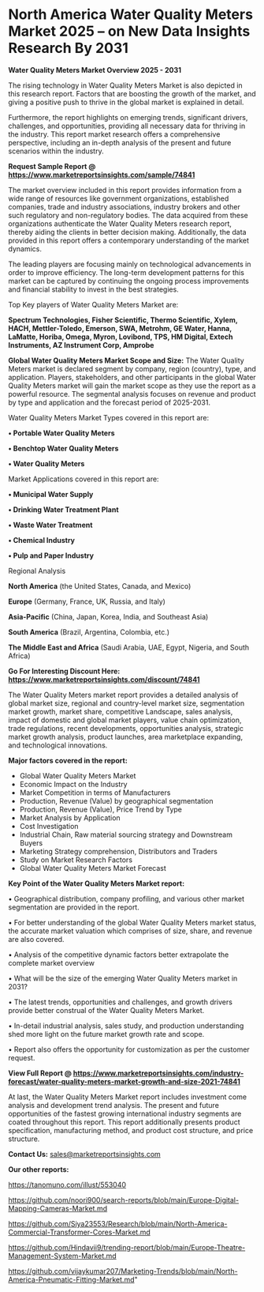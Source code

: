 # North America Water Quality Meters Market 2025 – on New Data Insights Research By 2031

<Strong> Water Quality Meters Market Overview 2025 - 2031</strong>

The rising technology in Water Quality Meters Market is also depicted in this research report. Factors that are boosting the growth of the market, and giving a positive push to thrive in the global market is explained in detail.

Furthermore, the report highlights on emerging trends, significant drivers, challenges, and opportunities, providing all necessary data for thriving in the industry. This report market research offers a comprehensive perspective, including an in-depth analysis of the present and future scenarios within the industry.

<strong>Request Sample Report @ <a href=https://www.marketreportsinsights.com/sample/74841>https://www.marketreportsinsights.com/sample/74841</a></strong>

The market overview included in this report provides information from a wide range of resources like government organizations, established companies, trade and industry associations, industry brokers and other such regulatory and non-regulatory bodies. The data acquired from these organizations authenticate the Water Quality Meters research report, thereby aiding the clients in better decision making. Additionally, the data provided in this report offers a contemporary understanding of the market dynamics.

The leading players are focusing mainly on technological advancements in order to improve efficiency. The long-term development patterns for this market can be captured by continuing the ongoing process improvements and financial stability to invest in the best strategies.

Top Key players of Water Quality Meters Market are:

<strong>Spectrum Technologies, Fisher Scientific, Thermo Scientific, Xylem, HACH, Mettler-Toledo, Emerson, SWA, Metrohm, GE Water, Hanna, LaMatte, Horiba, Omega, Myron, Lovibond, TPS, HM Digital, Extech Instruments, AZ Instrument Corp, Amprobe</strong>

<strong><b>Global Water Quality Meters Market Scope and Size:</b></strong>
The Water Quality Meters market is declared segment by company, region (country), type, and application. Players, stakeholders, and other participants in the global Water Quality Meters market will gain the market scope as they use the report as a powerful resource. The segmental analysis focuses on revenue and product by type and application and the forecast period of 2025-2031.

Water Quality Meters Market Types covered in this report are:

<strong>• Portable Water Quality Meters

• Benchtop Water Quality Meters

• Water Quality Meters</strong>

Market Applications covered in this report are:

<strong>• Municipal Water Supply

• Drinking Water Treatment Plant

• Waste Water Treatment

• Chemical Industry

• Pulp and Paper Industry</strong> 

Regional Analysis

<strong>North America</strong> (the United States, Canada, and Mexico)

<strong>Europe</strong> (Germany, France, UK, Russia, and Italy)

<strong>Asia-Pacific</strong> (China, Japan, Korea, India, and Southeast Asia)

<strong>South America</strong> (Brazil, Argentina, Colombia, etc.)

<strong>The Middle East and Africa</strong> (Saudi Arabia, UAE, Egypt, Nigeria, and South Africa)

<strong>Go For Interesting Discount Here: <a href=https://www.marketreportsinsights.com/discount/74841>https://www.marketreportsinsights.com/discount/74841</a></strong>

The Water Quality Meters market report provides a detailed analysis of global market size, regional and country-level market size, segmentation market growth, market share, competitive Landscape, sales analysis, impact of domestic and global market players, value chain optimization, trade regulations, recent developments, opportunities analysis, strategic market growth analysis, product launches, area marketplace expanding, and technological innovations.

<strong><b>Major factors covered in the report:</b></strong>
<ul>
  <li>Global Water Quality Meters Market </li>
  <li>Economic Impact on the Industry</li>
  <li>Market Competition in terms of Manufacturers</li>
  <li>Production, Revenue (Value) by geographical segmentation</li>
  <li>Production, Revenue (Value), Price Trend by Type</li>
  <li>Market Analysis by Application</li>
  <li>Cost Investigation</li>
  <li>Industrial Chain, Raw material sourcing strategy and Downstream Buyers</li>
  <li>Marketing Strategy comprehension, Distributors and Traders</li>
  <li>Study on Market Research Factors</li>
  <li>Global Water Quality Meters Market Forecast</li>
</ul>

<strong><b>Key Point of the Water Quality Meters Market report:</b></strong>

• Geographical distribution, company profiling, and various other market segmentation are provided in the report.

• For better understanding of the global Water Quality Meters market status, the accurate market valuation which comprises of size, share, and revenue are also covered.

• Analysis of the competitive dynamic factors better extrapolate the complete market overview

• What will be the size of the emerging Water Quality Meters market in 2031?

• The latest trends, opportunities and challenges, and growth drivers provide better construal of the Water Quality Meters Market.

• In-detail industrial analysis, sales study, and production understanding shed more light on the future market growth rate and scope.

• Report also offers the opportunity for customization as per the customer request.

<strong><b>View Full Report @ <a href=https://www.marketreportsinsights.com/industry-forecast/water-quality-meters-market-growth-and-size-2021-74841>https://www.marketreportsinsights.com/industry-forecast/water-quality-meters-market-growth-and-size-2021-74841</a></b></strong>


At last, the Water Quality Meters Market report includes investment come analysis and development trend analysis. The present and future opportunities of the fastest growing international industry segments are coated throughout this report. This report additionally presents product specification, manufacturing method, and product cost structure, and price structure.

<strong>Contact Us:</strong>
sales@marketreportsinsights.com

<strong>Our other reports:</strong>

<a href=https://tanomuno.com/illust/553040>https://tanomuno.com/illust/553040</a>

<a href=https://github.com/noori900/search-reports/blob/main/Europe-Digital-Mapping-Cameras-Market.md>https://github.com/noori900/search-reports/blob/main/Europe-Digital-Mapping-Cameras-Market.md</a>

<a href=https://github.com/Siya23553/Research/blob/main/North-America-Commercial-Transformer-Cores-Market.md>https://github.com/Siya23553/Research/blob/main/North-America-Commercial-Transformer-Cores-Market.md</a>

<a href=https://github.com/Hindavii9/trending-report/blob/main/Europe-Theatre-Management-System-Market.md>https://github.com/Hindavii9/trending-report/blob/main/Europe-Theatre-Management-System-Market.md</a>

<a href=https://github.com/vijaykumar207/Marketing-Trends/blob/main/North-America-Pneumatic-Fitting-Market.md>https://github.com/vijaykumar207/Marketing-Trends/blob/main/North-America-Pneumatic-Fitting-Market.md</a>"
